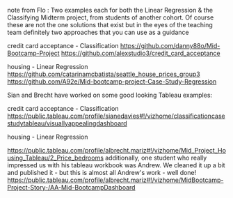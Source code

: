 
note from Flo : Two examples each for both the Linear Regression & the Classifying Midterm project, from students of another cohort. Of course these are not the one solutions that exist but in the eyes of the teaching team definitely two approaches that you can use as a guidance

credit card acceptance - Classification 
    https://github.com/danny88o/Mid-Bootcamp-Project
    https://github.com/alexstudio3/credit_card_acceptance


housing - Linear Regression
    https://github.com/catarinamcbatista/seattle_house_prices_group3
    https://github.com/A92e/Mid-bootcamp-project-Case-Study-Regression


Sian and Brecht have worked on some good looking Tableau examples: 

credit card acceptance - Classification 
https://public.tableau.com/profile/sianedavies#!/vizhome/classificationcasestudytableau/visuallyappealingdashboard

housing - Linear Regression

https://public.tableau.com/profile/albrecht.mariz#!/vizhome/Mid_Project_Housing_Tableau/2_Price_bedrooms
additionally, one student who really impressed us with his tableau workbook was Andrew. We cleaned it up a bit and published it - but this is almost all Andrew's work - well done!
https://public.tableau.com/profile/albrecht.mariz#!/vizhome/MidBootcamp-Project-Story-/AA-Mid-BootcampDashboard
